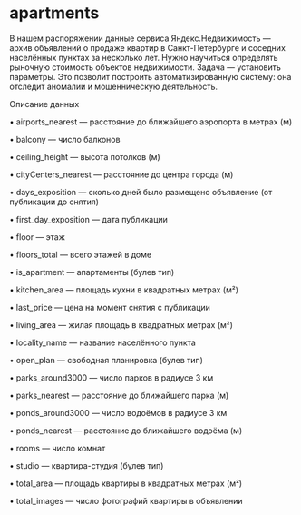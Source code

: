 # apartments

В нашем распоряжении данные сервиса Яндекс.Недвижимость — архив объявлений о продаже квартир в Санкт-Петербурге и соседних населённых пунктах за несколько лет. Нужно научиться определять рыночную стоимость объектов недвижимости. Задача — установить параметры. Это позволит построить автоматизированную систему: она отследит аномалии и мошенническую деятельность.


Описание данных

•	airports_nearest — расстояние до ближайшего аэропорта в метрах (м)

•	balcony — число балконов

•	ceiling_height — высота потолков (м)

•	cityCenters_nearest — расстояние до центра города (м)

•	days_exposition — сколько дней было размещено объявление (от публикации до снятия)

•	first_day_exposition — дата публикации

•	floor — этаж

•	floors_total — всего этажей в доме

•	is_apartment — апартаменты (булев тип)

•	kitchen_area — площадь кухни в квадратных метрах (м²)

•	last_price — цена на момент снятия с публикации

•	living_area — жилая площадь в квадратных метрах (м²)

•	locality_name — название населённого пункта

•	open_plan — свободная планировка (булев тип)

•	parks_around3000 — число парков в радиусе 3 км

•	parks_nearest — расстояние до ближайшего парка (м)

•	ponds_around3000 — число водоёмов в радиусе 3 км

•	ponds_nearest — расстояние до ближайшего водоёма (м)

•	rooms — число комнат

•	studio — квартира-студия (булев тип)

•	total_area — площадь квартиры в квадратных метрах (м²)

•	total_images — число фотографий квартиры в объявлении




